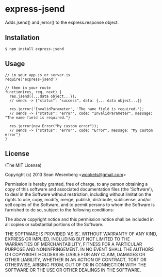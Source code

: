 # express-jsend

  Adds jsend() and jerror() to the express.response object.

## Installation

    $ npm install express-jsend

## Usage

    // in your app.js or server.js 
    require('express-jsend')
    
    // then in your route 
    function(res, req, next) {
      res.jsend({...data object...});
      // sends -> {"status": "success", data: {... data object...}} 
    
      res.jerror('InvalidParameter', 'The name field is required.');
      // sends -> {"status": "error", code: "InvalidParameter", message: "The name field is required."}
    
      res.jerror(new Error("My custom error"));
      // sends -> {"status": "error", code: "Error", message: "My custom error"}
    }

## License

(The MIT License)

Copyright (c) 2013 Sean Wesenberg &lt;wookets@gmail.com&gt;

Permission is hereby granted, free of charge, to any person obtaining
a copy of this software and associated documentation files (the
'Software'), to deal in the Software without restriction, including
without limitation the rights to use, copy, modify, merge, publish,
distribute, sublicense, and/or sell copies of the Software, and to
permit persons to whom the Software is furnished to do so, subject to
the following conditions:

The above copyright notice and this permission notice shall be
included in all copies or substantial portions of the Software.

THE SOFTWARE IS PROVIDED 'AS IS', WITHOUT WARRANTY OF ANY KIND,
EXPRESS OR IMPLIED, INCLUDING BUT NOT LIMITED TO THE WARRANTIES OF
MERCHANTABILITY, FITNESS FOR A PARTICULAR PURPOSE AND NONINFRINGEMENT.
IN NO EVENT SHALL THE AUTHORS OR COPYRIGHT HOLDERS BE LIABLE FOR ANY
CLAIM, DAMAGES OR OTHER LIABILITY, WHETHER IN AN ACTION OF CONTRACT,
TORT OR OTHERWISE, ARISING FROM, OUT OF OR IN CONNECTION WITH THE
SOFTWARE OR THE USE OR OTHER DEALINGS IN THE SOFTWARE.
